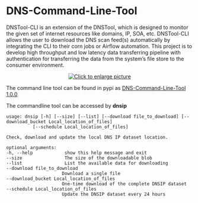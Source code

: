 # DNS-Command-Line-Tool

DNSTool-CLI is an extension of the DNSTool, which is designed to monitor the given set of internet resources like domains, IP, SOA, etc.  DNSTool-CLI allows the user to download the DNS scan feed(s) automatically by integrating the CLI to their corn jobs or Airflow automation. This project is to develop high throughput and low latency data transferring pipeline with authentication for transferring the data from the system’s file store to the consumer environment.

<div align="center">
    <a href="https://drive.google.com/uc?export=view&id=1mqz8ZL-7_ja3Z8dwKhhDqwtoqyMUtpL_"><img src="https://drive.google.com/uc?export=view&id=1mqz8ZL-7_ja3Z8dwKhhDqwtoqyMUtpL_" style="max-width: 100%; height: auto;" title="Click to enlarge picture"></a>
</div>
    
    
    
The command line tool can be found in pypi as [DNS-Command-Line-Tool 1.0.0](https://pypi.org/project/DNS-Command-Line-Tool)

 The commandline tool can be accessed by **dnsip**

   ```
usage: dnsip [-h] [--size] [--list] [--download file_to_download] [--download_bucket Local_location_of_files]
             [--schedule Local_location_of_files]

Check, download and update the local DNS IP dataset location.

optional arguments:
  -h, --help            show this help message and exit
  --size                The size of the downloadable blob
  --list                List the available data for downloading
  --download file_to_download
                        Download a single file
  --download_bucket Local_location_of_files
                        One-time download of the complete DNSIP dataset
  --schedule Local_location_of_files
                        Update the DNSIP dataset every 24 hours

```
